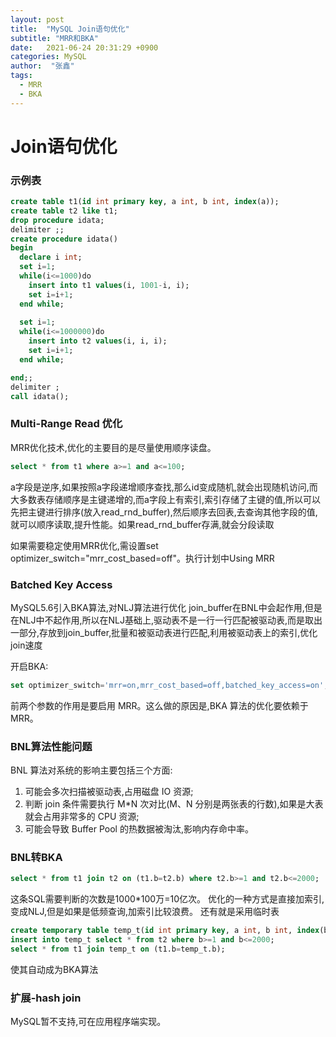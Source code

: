 ```yaml
---
layout: post
title:  "MySQL Join语句优化"
subtitle: "MRR和BKA"
date:   2021-06-24 20:31:29 +0900
categories: MySQL
author:  "张鑫"
tags:
  - MRR
  - BKA
---
```


# Join语句优化

### 示例表
```sql
create table t1(id int primary key, a int, b int, index(a));
create table t2 like t1;
drop procedure idata;
delimiter ;;
create procedure idata()
begin
  declare i int;
  set i=1;
  while(i<=1000)do
    insert into t1 values(i, 1001-i, i);
    set i=i+1;
  end while;
  
  set i=1;
  while(i<=1000000)do
    insert into t2 values(i, i, i);
    set i=i+1;
  end while;

end;;
delimiter ;
call idata();
```

### Multi-Range Read 优化
MRR优化技术,优化的主要目的是尽量使用顺序读盘。
```sql
select * from t1 where a>=1 and a<=100;
```
a字段是逆序,如果按照a字段递增顺序查找,那么id变成随机,就会出现随机访问,而大多数表存储顺序是主键递增的,而a字段上有索引,索引存储了主键的值,所以可以先把主键进行排序(放入read_rnd_buffer),然后顺序去回表,去查询其他字段的值,就可以顺序读取,提升性能。如果read_rnd_buffer存满,就会分段读取

如果需要稳定使用MRR优化,需设置set optimizer_switch="mrr_cost_based=off"。执行计划中Using MRR

### Batched Key Access
MySQL5.6引入BKA算法,对NLJ算法进行优化
join_buffer在BNL中会起作用,但是在NLJ中不起作用,所以在NLJ基础上,驱动表不是一行一行匹配被驱动表,而是取出一部分,存放到join_buffer,批量和被驱动表进行匹配,利用被驱动表上的索引,优化join速度

开启BKA:
```sql
set optimizer_switch='mrr=on,mrr_cost_based=off,batched_key_access=on';
```
前两个参数的作用是要启用 MRR。这么做的原因是,BKA 算法的优化要依赖于 MRR。

### BNL算法性能问题
BNL 算法对系统的影响主要包括三个方面:
1. 可能会多次扫描被驱动表,占用磁盘 IO 资源;
2. 判断 join 条件需要执行 M*N 次对比(M、N 分别是两张表的行数),如果是大表就会占用非常多的 CPU 资源;
3. 可能会导致 Buffer Pool 的热数据被淘汰,影响内存命中率。

### BNL转BKA
```sql
select * from t1 join t2 on (t1.b=t2.b) where t2.b>=1 and t2.b<=2000;
```
这条SQL需要判断的次数是1000*100万=10亿次。
优化的一种方式是直接加索引,变成NLJ,但是如果是低频查询,加索引比较浪费。
还有就是采用临时表
```sql
create temporary table temp_t(id int primary key, a int, b int, index(b))engine=innodb;
insert into temp_t select * from t2 where b>=1 and b<=2000;
select * from t1 join temp_t on (t1.b=temp_t.b);
```
使其自动成为BKA算法

### 扩展-hash join
MySQL暂不支持,可在应用程序端实现。






























